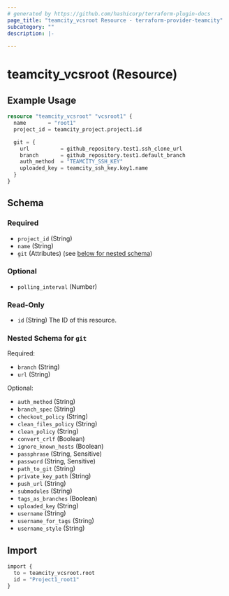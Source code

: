 ```yaml
---
# generated by https://github.com/hashicorp/terraform-plugin-docs
page_title: "teamcity_vcsroot Resource - terraform-provider-teamcity"
subcategory: ""
description: |-
  
---
```


# teamcity_vcsroot (Resource)

## Example Usage

```terraform
resource "teamcity_vcsroot" "vcsroot1" {
  name       = "root1"
  project_id = teamcity_project.project1.id

  git = {
    url          = github_repository.test1.ssh_clone_url
    branch       = github_repository.test1.default_branch
    auth_method  = "TEAMCITY_SSH_KEY"
    uploaded_key = teamcity_ssh_key.key1.name
  }
}
```

## Schema

### Required

- `project_id` (String)
- `name` (String)
- `git` (Attributes) (see [below for nested schema](#nestedatt--git))

### Optional

- `polling_interval` (Number)

### Read-Only

- `id` (String) The ID of this resource.

<a id="nestedatt--git"></a>
### Nested Schema for `git`

Required:

- `branch` (String)
- `url` (String)

Optional:

- `auth_method` (String)
- `branch_spec` (String)
- `checkout_policy` (String)
- `clean_files_policy` (String)
- `clean_policy` (String)
- `convert_crlf` (Boolean)
- `ignore_known_hosts` (Boolean)
- `passphrase` (String, Sensitive)
- `password` (String, Sensitive)
- `path_to_git` (String)
- `private_key_path` (String)
- `push_url` (String)
- `submodules` (String)
- `tags_as_branches` (Boolean)
- `uploaded_key` (String)
- `username` (String)
- `username_for_tags` (String)
- `username_style` (String)

## Import

```terraform
import {
  to = teamcity_vcsroot.root
  id = "Project1_root1"
}
```
